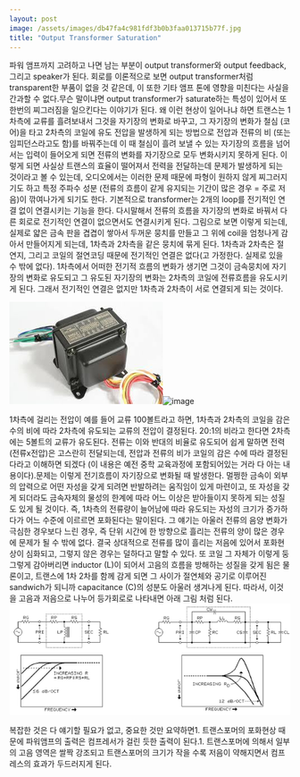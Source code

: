 ```yaml
---
layout: post
image: /assets/images/db47fa4c981fdf3b0b3faa013715b77f.jpg
title: "Output Transformer Saturation"
---
```


파워 앰프까지 고려하고 나면 남는 부분이 output transformer와 output feedback, 그리고 speaker가 된다. 회로를 이론적으로 보면 output transformer처럼 transparent한 부품이 없을 것 같은데, 이 또한 기타 앰프 톤에 영향을 미친다는 사실을 간과할 수 없다.무슨 말이냐면 output transformer가 saturate하는 특성이 있어서 또 한번의 찌그러짐을 일으킨다는 이야기가 된다. 왜 이런 현상이 일어나냐 하면 트랜스는 1차측에 교류를 흘려보내서 그것을 자기장의 변화로 바꾸고, 그 자기장의 변화가 철심 (코어)을 타고 2차측의 코일에 유도 전압을 발생하게 되는 방법으로 전압과 전류의 비 (또는 임피던스라고도 함)를 바꿔주는데 이 때 철심이 흘려 보낼 수 있는 자기장의 흐름을 넘어서는 입력이 들어오게 되면 전류의 변화를 자기장으로 모두 변화시키지 못하게 된다. 이렇게 되면 사실상 트랜스의 효율이 떨어져서 전력을 전달하는데 문제가 발생하게 되는 것이라고 볼 수 있는데, 오디오에서는 이러한 문제 때문에 파형이 원하지 않게 찌그러지기도 하고 특정 주파수 성분 (전류의 흐름이 같게 유지되는 기간이 많은 경우 = 주로 저음)이 깎여나가게 되기도 한다. 기본적으로 transformer는 2개의 loop를 전기적인 연결 없이 연결시키는 기능을 한다. 다시말해서 전류의 흐름을 자기장의 변화로 바꿔서 다른 회로로 전기적인 연결이 없으면서도 연결시키게 된다. 그림으로 보면 이렇게 되는데, 실제로 얇은 금속 판을 겹겹이 쌓아서 두꺼운 뭉치를 만들고 그 위에 coil을 엄청나게 감아서 만들어지게 되는데, 1차측과 2차측을 같은 뭉치에 묶게 된다. 1차측과 2차측은 절연지, 그리고 코일의 절연코딩 때문에 전기적인 연결은 없다(고 가정한다. 실제로 있을 수 밖에 없다). 1차측에서 어떠한 전기적 흐름의 변화가 생기면 그것이 금속뭉치에 자기장의 변화로 유도되고 그 유도된 자기장의 변화는 2차측의 코일에 전류흐름을 유도시키게 된다. 그래서 전기적인 연결은 없지만 1차측과 2차측이 서로 연결되게 되는 것이다.


![image](/assets/images/db47fa4c981fdf3b0b3faa013715b77f.jpg)![image](513e73fd67b24e33f39124706cdf78eb.jpg)







1차측에 걸리는 전압이 예를 들어 교류 100볼트라고 하면, 1차측과 2차측의 코일을 감은 수의 비에 따라 2차측에 유도되는 교류의 전압이 결정된다. 20:1의 비라고 한다면 2차측에는 5볼트의 교류가 유도된다. 전류는 이와 반대의 비율로 유도되어 쉽게 말하면 전력(전류x전압)은 고스란히 전달되는데, 전압과 전류의 비가 코일의 감은 수에 따라 결정된다라고 이해하면 되겠다 (이 내용은 예전 중학 교육과정에 포함되어있는 거라 다 아는 내용이다).문제는 이렇게 전기흐름이 자기장으로 변화될 때 발생한다. 멀쩡한 금속이 외부의 압력으로 어떤 자성을 갖게 되려면 반발하려는 움직임이 있게 마련이고, 또 자성을 갖게 되더라도 금속자체의 물성의 한계에 따라 어느 이상은 받아들이지 못하게 되는 성질도 있게 될 것이다. 즉, 1차측의 전류량이 늘어남에 따라 유도되는 자성의 크기가 증가하다가 어느 수준에 이르르면 포화된다는 말이된다. 그 얘기는 아울러 전류의 음양 변화가 극심한 경우보다 느린 경우, 즉 단위 시간에 한 방향으로 흘리는 전류의 양이 많은 경우에 문제가 될 수 밖에 없다. 결국 상대적으로 전류를 많이 흘리는 저음에 있어서 포화현상이 심화되고, 그렇지 않은 경우는 덜하다고 말할 수 있다. 또 코일 그 자체가 이렇게 둥그렇게 감아버리면 inductor (L)이 되어서 고음의 흐름을 방해하는 성질을 갖게 됨은 물론이고, 트랜스에 1차 2차를 함께 감게 되면 그 사이가 절연체와 공기로 이루어진 sandwich가 되니까 capacitance (C)의 성분도 아울러 생겨나게 된다. 따라서, 이것을 고음과 저음으로 나누어 등가회로로 나타내면 아래 그림 처럼 된다.
![image](/assets/images/8eda687a28b933ac0bd2ae62e4689475.png)





복잡한 것은 다 얘기할 필요가 없고, 중요한 것만 요약하면1. 트랜스포머의 포화현상 때문에 파워앰프의 출력은 컴프레서가 걸린 듯한 출력이 된다.1. 트랜스포머에 의해서 일부의 고음 영역은 쌀짝 강조되고 트랜스포머의 크기가 작을 수록 저음이 약해지면서 컴프레스의 효과가 두드러지게 된다.

